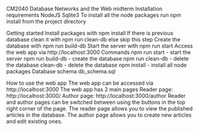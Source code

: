 CM2040 Database Networks and the Web midterm
Installation requirements
NodeJS
Sqlite3
To install all the node packages run npm install from the project directory

Getting started
Install packages with npm install
If there is previous database clean it with npm run clean-db else skip this step
Create the database with npm run build-db
Start the server with npm run start
Access the web app via http://localhost:3000
Commands
npm run start - start the server
npm run build-db - create the database
npm run clean-db - delete the database
clean-db - delete the database
npm install - install all node packages
Database schema
db_schema.sql

How to use the web app
The web app can be accessed via http://localhost:3000
The web app has 2 main pages
Reader page: http://localhost:3000/
Author page: http://localhost:3000/author
Reader and author pages can be switched between using the buttons in the top right corner of the page.
The reader page allows you to view the published articles in the database.
The author page allows you to create new articles and edit existing ones.
